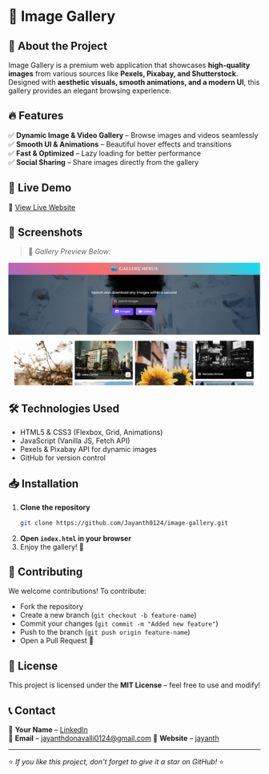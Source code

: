 # 📸 Image Gallery

## 🌟 About the Project
Image Gallery is a premium web application that showcases **high-quality images** from various sources like **Pexels, Pixabay, and Shutterstock**. Designed with **aesthetic visuals, smooth animations, and a modern UI**, this gallery provides an elegant browsing experience.

## 🔥 Features
✅ **Dynamic Image & Video Gallery** – Browse images and videos seamlessly  
✅ **Smooth UI & Animations** – Beautiful hover effects and transitions  
✅ **Fast & Optimized** – Lazy loading for better performance  
✅ **Social Sharing** – Share images directly from the gallery  

## 🚀 Live Demo
🔗 [View Live Website](https://gallery-nexus.netlify.app/)


## 🎨 Screenshots  
> 📌 *Gallery Preview Below:*  

![Gallery Screenshot](images/image.png)

## 🛠️ Technologies Used
- HTML5 & CSS3 (Flexbox, Grid, Animations)
- JavaScript (Vanilla JS, Fetch API)
- Pexels & Pixabay API for dynamic images
- GitHub for version control

## 📥 Installation
1. **Clone the repository**  
   ```sh
   git clone https://github.com/Jayanth0124/image-gallery.git
   ```
2. **Open `index.html` in your browser**  
3. Enjoy the gallery! 🎉

## 🤝 Contributing
We welcome contributions! To contribute:  
- Fork the repository  
- Create a new branch (`git checkout -b feature-name`)  
- Commit your changes (`git commit -m "Added new feature"`)  
- Push to the branch (`git push origin feature-name`)  
- Open a Pull Request 🚀

## 📜 License
This project is licensed under the **MIT License** – feel free to use and modify!

## 📞 Contact
🔹 **Your Name** – [LinkedIn](https://www.linkedin.com/in/jayanth-donavalli)  
🔹 **Email** – jayanthdonavalli0124@gmail.com
🔹 **Website** – [jayanth](https://www.jayanth.site)

---
⭐ *If you like this project, don't forget to give it a star on GitHub!* ⭐
